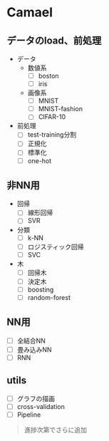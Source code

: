 # Camael

## データのload、前処理
* データ
    * 数値系
        * [ ] boston
        * [ ] iris
    * 画像系
        * [ ] MNIST
        * [ ] MNIST-fashion
        * [ ] CIFAR-10

* 前処理
    * [ ] test-training分割
    * [ ] 正規化
    * [ ] 標準化
    * [ ] one-hot

## 非NN用
* 回帰
    * [ ] 線形回帰
    * [ ] SVR

* 分類
    * [ ] k-NN
    * [ ] ロジスティック回帰
    * [ ] SVC

* 木
    * [ ] 回帰木
    * [ ] 決定木
    * [ ] boosting
    * [ ] random-forest

## NN用
* [ ] 全結合NN
* [ ] 畳み込みNN
* [ ] RNN

## utils
* [ ] グラフの描画
* [ ] cross-validation
* [ ] Pipeline

> 進捗次第でさらに追加